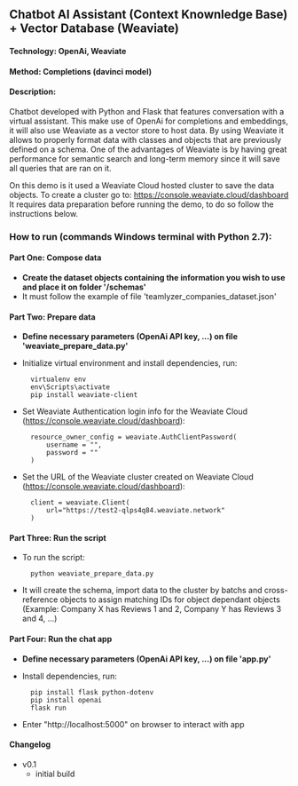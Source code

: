 ## Chatbot AI Assistant (Context Knownledge Base) + Vector Database (Weaviate)

#### Technology: OpenAi, Weaviate
#### Method: Completions (davinci model)

#### Description:
Chatbot developed with Python and Flask that features conversation with a virtual assistant. This make use of OpenAi for completions and embeddings, it will also use Weaviate as a vector store to host data. By using Weaviate it allows to properly format data with classes and objects that are previously defined on a schema. One of the advantages of Weaviate is by having great performance for semantic search and long-term memory since it will save all queries that are ran on it.

On this demo is it used a Weaviate Cloud hosted cluster to save the data objects. To create a cluster go to: https://console.weaviate.cloud/dashboard
It requires data preparation before running the demo, to do so follow the instructions below.

### How to run (commands Windows terminal with Python 2.7):

#### Part One: Compose data
- **Create the dataset objects containing the information you wish to use and place it on folder '/schemas'**
- It must follow the example of file 'teamlyzer_companies_dataset.json'

#### Part Two: Prepare data
- **Define necessary parameters (OpenAi API key, ...) on file 'weaviate_prepare_data.py'**
- Initialize virtual environment and install dependencies, run:

	    virtualenv env
	    env\Scripts\activate
        pip install weaviate-client

- Set Weaviate Authentication login info for the Weaviate Cloud (https://console.weaviate.cloud/dashboard):

		resource_owner_config = weaviate.AuthClientPassword(
			username = "",
			password = ""
		)

- Set the URL of the Weaviate cluster created on Weaviate Cloud (https://console.weaviate.cloud/dashboard):

		client = weaviate.Client(
			url="https://test2-qlps4q84.weaviate.network"
		)

#### Part Three: Run the script
- To run the script:

	    python weaviate_prepare_data.py

- It will create the schema, import data to the cluster by batchs and cross-reference objects to assign matching IDs for object dependant objects (Example: Company X has Reviews 1 and 2, Company Y has Reviews 3 and 4, ...)

#### Part Four: Run the chat app
- **Define necessary parameters (OpenAi API key, ...) on file 'app.py'**
- Install dependencies, run:

	    pip install flask python-dotenv
        pip install openai
	    flask run

- Enter "http://localhost:5000" on browser to interact with app

#### Changelog
- v0.1
	- initial build